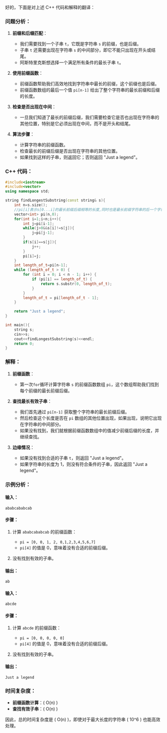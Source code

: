 好的，下面是对上述 C++ 代码和解释的翻译：

### 问题分析：

1. **前缀和后缀匹配**：
   - 我们需要找到一个子串 `t`，它既是字符串 `s` 的前缀，也是后缀。
   - 子串 `t` 还需要出现在字符串 `s` 的中间部分，即它不能只出现在开头或结尾。
   - 阿斯特里克斯想选择一个满足所有条件的最长子串 `t`。

2. **使用前缀函数**：
   - 前缀函数帮助我们高效地找到字符串中最长的前缀，这个前缀也是后缀。
   - 前缀函数数组的最后一个值 `pi[n-1]` 给出了整个字符串的最长前缀和后缀的长度。

3. **检查是否出现在中间**：
   - 一旦我们知道了最长的前缀后缀，我们需要检查它是否也出现在字符串的其他位置，特别是它必须出现在中间，而不是开头和结尾。

4. **算法步骤**：
   - 计算字符串的前缀函数。
   - 检查最长的前缀后缀是否出现在字符串的其他位置。
   - 如果找到这样的子串，则返回它；否则返回 "Just a legend"。

### C++ 代码：

```cpp
#include<iostream>
#include<vector>
using namespace std;

string findLongestSubstring(const string& s){
    int n=s.size();
    //pi[i]表示s[0...i]的最长前缀后缀相等的长度,同时也是最长前缀字符串的后一个字符的位置
    vector<int> pi(n,0);
    for(int i=1;i<n;i++){
        int j=pi[i-1];
        while(j>0&&s[i]!=s[j]){
            j=pi[j-1];
        }
        if(s[i]==s[j]){
            j++;
        }
        pi[i]=j;
    }
    int length_of_t=pi[n-1];
    while (length_of_t > 0) {
        for (int i = 0; i < n - 1; i++) {
            if (pi[i] == length_of_t) {
                return s.substr(0, length_of_t);
            }
        }
        length_of_t = pi[length_of_t - 1];
    }

    return "Just a legend";
}

int main(){
    string s;
    cin>>s;
    cout<<findLongestSubstring(s)<<endl;
    return 0;
}
```

### 解释：

1. **前缀函数**：
   - 第一次`for`循环计算字符串 `s` 的前缀函数数组 `pi`，这个数组帮助我们找到每个前缀的最长前缀后缀。

2. **查找最长有效子串**：
   - 我们首先通过 `pi[n-1]` 获取整个字符串的最长前缀后缀。
   - 然后检查这个长度是否在 `pi` 数组的其他位置出现，如果出现，说明它出现在字符串的中间部分。
   - 如果没有找到，我们就根据前缀函数数组中的值减少前缀后缀的长度，并继续查找。

3. **边缘情况**：
   - 如果没有找到合适的子串 `t`，则返回 "Just a legend"。
   - 如果字符串的长度为 1，则没有符合条件的子串，因此返回 "Just a legend"。

### 示例分析：

#### 输入：
```
ababcababcab
```
#### 步骤：
1. 计算 `ababcababcab` 的前缀函数：
   - `pi = [0, 0, 1, 2, 0,1,2,3,4,5,6,7]`
   - `pi[4]` 的值是 0，意味着没有合适的前缀后缀。
   
2. 没有找到有效的子串。

#### 输出：
```
ab
```

#### 输入：
```
abcde
```

#### 步骤：
1. 计算 `abcde` 的前缀函数：
   - `pi = [0, 0, 0, 0, 0]`
   - `pi[4]` 的值是 0，意味着没有合适的前缀后缀。
   
2. 没有找到有效的子串。

#### 输出：
```
Just a legend
```

### 时间复杂度：
- **前缀函数计算**：\( O(n) \)
- **查找有效子串**：\( O(n) \)

因此，总的时间复杂度是 \( O(n) \)，即使对于最大长度的字符串 \( 10^6 \) 也能高效处理。